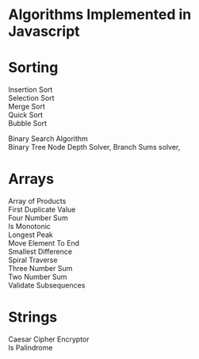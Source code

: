 # Algorithms Implemented in Javascript

# Sorting  
Insertion Sort  
Selection Sort  
Merge Sort  
Quick Sort  
Bubble Sort  

  
Binary Search Algorithm  
Binary Tree Node Depth Solver, Branch Sums solver,
  

# Arrays
Array of Products  
First Duplicate Value  
Four Number Sum  
Is Monotonic  
Longest Peak  
Move Element To End  
Smallest Difference  
Spiral Traverse  
Three Number Sum  
Two Number Sum  
Validate Subsequences  


# Strings
Caesar Cipher Encryptor  
Is Palindrome  

